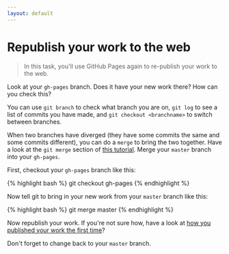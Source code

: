 ```yaml
---
layout: default
---
```


<h1 data-task-number="8">Republish your work to the web</h1>

> In this task, you'll use GitHub Pages again to re-publish your work to the web.

Look at your `gh-pages` branch. Does it have your new work there? How can you check this?

You can use `git branch` to check what branch you are on, `git log` to see a list of commits you have made, and `git checkout <branchname>` to switch between branches.

When two branches have diverged (they have some commits the same and some commits different), you can do a `merge` to bring the two together. Have a look at the `git merge` section of [this tutorial](https://www.atlassian.com/git/tutorials/using-branches/git-merge). Merge your `master` branch into your `gh-pages`.

First, checkout your `gh-pages` branch like this:

{% highlight bash %}
git checkout gh-pages
{% endhighlight %}

Now tell git to bring in your new work from your `master` branch like this:

{% highlight bash %}
git merge master
{% endhighlight %}

Now republish your work. If you're not sure how, have a look at [how you published your work the first time](publish-your-code-to-a-website.md#publishing-using-github-pages)?

Don't forget to change back to your `master` branch.
